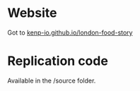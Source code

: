 # Website

Got to [kenp-io.github.io/london-food-story](http://kenp-io.github.io/london-food-story)

# Replication code

Available in the /source folder.
